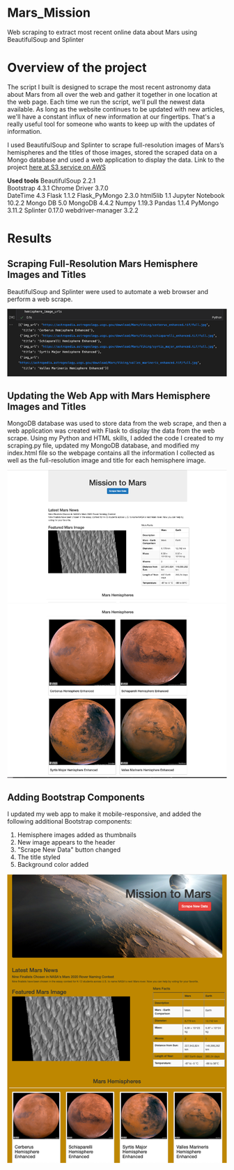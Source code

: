 # Mars_Mission
Web scraping to extract most recent online data about Mars using BeautifulSoup and Splinter

# Overview of the project

The script I built is designed to scrape the most recent astronomy data about Mars from all over the web and gather it together in one location at the web page. Each time we run the script, we'll pull the newest data available. As long as the website continues to be updated with new articles, we'll have a constant influx of new information at our fingertips. That's a really useful tool for someone who wants to keep up with the updates of information. 

I used BeautifulSoup and Splinter to scrape full-resolution images of Mars’s hemispheres and the titles of those images, stored the scraped data on a Mongo database and used a web application to display the data.
Link to the project <a href="https://s3.amazonaws.com/amazon-reviews-pds/tsv/amazon_reviews_us_Grocery_v1_00.tsv.gz">here at S3 service on AWS</a>  

**Used tools**
BeautifulSoup 2.2.1  
Bootstrap 4.3.1
Chrome Driver 3.7.0  
DateTime 4.3
Flask 1.1.2
Flask_PyMongo 2.3.0 
html5lib 1.1
Jupyter Notebook 10.2.2
Mongo DB 5.0 
MongoDB 4.4.2
Numpy 1.19.3
Pandas 1.1.4
PyMongo 3.11.2
Splinter 0.17.0 
webdriver-manager 3.2.2   

# Results

## Scraping Full-Resolution Mars Hemisphere Images and Titles

BeautifulSoup and Splinter were used to automate a web browser and perform a web scrape.

![img1.png](/images/img1.png) 

## Updating the Web App with Mars Hemisphere Images and Titles

MongoDB database was used to store data from the web scrape, and then a web application was created with Flask to display the data from the web scrape.
Using my Python and HTML skills, I added the code I created to my scraping.py file, updated my MongoDB database, and modified my index.html file so the webpage contains all the information I collected as well as the full-resolution image and title for each hemisphere image.

![img3.png](/images/img3.png) 
![img2.png](/images/img2.png) 


## Adding Bootstrap Components

I updated my web app to make it mobile-responsive, and added the following additional Bootstrap components: 

1. Hemisphere images added as thumbnails
2. New image appears to the header
3. "Scrape New Data" button changed
4. The title styled
5. Background color added

![img4.png](/images/img4.png)